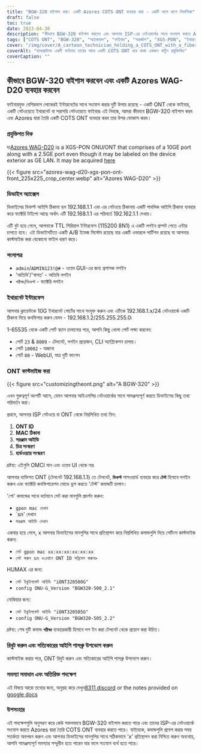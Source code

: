 ```yaml
---
title: "BGW-320 বাইপাস করা: একটি Azores COTS ONT ব্যবহার করা - একটি ধাপে ধাপে নির্দেশিকা"
draft: false
toc: true
date: 2023-04-30
description: "কীভাবে BGW-320 বাইপাস করবেন এবং আপনার ISP-এর নেটওয়ার্কের সাথে সংযোগ করতে Azores-এর তৈরি একটি COTS ONT ব্যবহার করবেন তা এই সহজ-অনুসরণযোগ্য গাইডের মাধ্যমে শিখুন।"
tags: ["COTS ONT", "BGW-320", "অ্যাজোরস", "ফাইবার", "অন্তর্জাল", "XGS-PON", "ইথারনেট", "আইপি পাসথ্রু", "কাস্টমাইজেশন", "আইএসপি", "অন আইডি", "MAC ঠিকানা", "সরঞ্জাম আইডি", "ইমেজ সংস্করণ", "হার্ডওয়্যার সংস্করণ", "টেলনেট", "CLI আবেদন", "ওয়েব GUI", "কারখানা কনফিগারেশন মোড", "উপযুক্ততা বিষয়"]
cover: "/img/cover/A_cartoon_technician_holding_a_COTS_ONT_with_a_fiber_cable.png"
coverAlt: "ব্যাকগ্রাউন্ডে একটি ফাইবার তারের সাথে একটি COTS ONT ধরে থাকা একজন কার্টুন প্রযুক্তিবিদ৷"
coverCaption: ""
---
```


## কীভাবে BGW-320 বাইপাস করবেন এবং একটি Azores WAG-D20 ব্যবহার করবেন

ফাইবারযুক্ত বেশিরভাগ লোকেরই ইন্টারনেটের সাথে সংযোগ করার দুটি উপায় রয়েছে - একটি ONT থেকে ফাইবার, একটি গেটওয়েতে ইথারনেট বা সরাসরি গেটওয়েতে ফাইবার৷ এই নিবন্ধে, আমরা কীভাবে BGW-320 বাইপাস করব এবং Azores দ্বারা তৈরি একটি COTS ONT ব্যবহার করব তার উপর ফোকাস করব।

### প্রযুক্তিগত দিক

দ্য[Azores WAG-D20](https://cdn.shopifycdn.net/s/files/1/0280/5153/8029/files/Azores_Product_Specification_-_WAG-D20_v0.6.pdf?v=1604914153) is a XGS-PON ONU/ONT that comprises of a 10GE port along with a 2.5GE port even though it may be labeled on the device exterior as GE LAN. It may be acquired [here](https://www.balticnetworks.com/products/azores-1x-10gbe-1x-2-5gbe-intel-based-xgspon-ont)

{{< figure src="azores-wag-d20-xgs-pon-ont-front_225x225_crop_center.webp" alt="Azores WAG-D20" >}}

### ডিভাইস অ্যাক্সেস

ডিভাইসের ডিফল্ট আইপি ঠিকানা হল 192.168.1.1 এবং এর গেটওয়ে ঠিকানায় একটি পাবলিক আইপি ঠিকানা ব্যবহার করে ফ্যাক্টরি টাইপো আছে অর্থাৎ এটি 192.168.1.1 এর পরিবর্তে 192.162.1.1 দেখায়।

এটি বুট হয়ে গেলে, আপনাকে TTL সিরিয়াল ইন্টারফেস (115200 8N1) এ একটি লগইন প্রম্পট পেতে এন্টার চাপতে হবে। এই ডিভাইসটিতে একটি A/B ইমেজ সিস্টেম রয়েছে যার একটি ওভারলে পার্টিশন রয়েছে যা আপনার কাস্টমাইজ করা যেকোনো ফাইল ধারণ করে।
 
### শংসাপত্র

- `admin`/`ADMIN123!@#` - ওয়েব GUI-এর জন্য প্রশাসক লগইন
- 'অতিথি'/'স্বাগত' - অতিথি লগইন
- `পরীক্ষা`/`ডিফল্ট` - ফ্যাক্টরি লগইন

### ইথারনেট ইন্টারফেস

আপনার ক্লায়েন্টকে 10G ইথারনেট পোর্টের সাথে সংযুক্ত করুন এবং এটিকে 192.168.1.x/24 নেটওয়ার্কে একটি ঠিকানা দিয়ে কনফিগার করুন যেমন - 192.168.1.2/255.255.255.0৷

1-65535 থেকে একটি পোর্ট স্ক্যান চালানোর পরে, আপনি কিছু খোলা পোর্ট লক্ষ্য করবেন:

- পোর্ট `23` & `8009` - টেলনেট, লগইন প্রয়োজন, CLI অ্যাপ্লিকেশন চালায়।
- পোর্ট `10002` - অজানা
- পোর্ট `80` - WebUI, মাত্র দুটি ফাংশন

### ONT কাস্টমাইজ করা

{{< figure src="customizingtheont.png" alt="A BGW-320" >}}

এখন গুরুত্বপূর্ণ অংশটি আসে, যেমন আপনার আইএসপির নেটওয়ার্কের সাথে সামঞ্জস্যপূর্ণ করতে ডিভাইসের কিছু তথ্য পরিবর্তন করা।

প্রথমে, আপনার ISP গেটওয়ে বা ONT থেকে নিম্নলিখিত তথ্য নিন:

1. **ONT ID**
2. **MAC ঠিকানা**
3. **সরঞ্জাম আইডি**
4. **চিত্র সংস্করণ**
5. **হার্ডওয়্যার সংস্করণ**

দ্রষ্টব্য: এইগুলি OMCI মান এবং ওয়েব UI থেকে নয়৷

আপনার ব্যক্তিগত ONT (টেলনেট 192.168.1.1) তে টেলনেট, **`ডিফল্ট`** পাসওয়ার্ড ব্যবহার করে **`টেস্ট`** হিসাবে লগইন করুন এবং ফ্যাক্টরি কনফিগারেশন মোডে ড্রপ করতে 'টেস্ট' কমান্ডটি চালান।

'শো' কমান্ডের সাথে বর্তমানে সেট করা মানগুলি প্রদর্শন করুন:

- `gpon mac দেখান`
- `sn' দেখান
- `সরঞ্জাম আইডি দেখান`

একবার হয়ে গেলে, x আপনার ডিভাইসের মানগুলির সাথে প্রতিস্থাপন করে নিম্নলিখিত কমান্ডগুলি দিয়ে সেটিংস কাস্টমাইজ করুন:

- `সেট gpon mac xx:xx:xx:xx:xx:xx`
- `সেট করুন sn <এখানে ONT ID সন্নিবেশ করুন>`

HUMAX এর জন্য:

- `সেট ইকুইপমেন্ট আইডি "iONT320500G"`
- `config ONU-G_Version "BGW320-500_2.1"`

নোকিয়ার জন্য:

- `সেট ইকুইপমেন্ট আইডি "iONT320505G"`
- `config ONU-G_Version "BGW320-505_2.2"`

দ্রষ্টব্য: শেষ দুটি কমান্ড **`পরীক্ষা`** ব্যবহারকারী হিসাবে লগ ইন করা টেলনেট থেকে প্রয়োগ করা উচিত।

### রিবুট করুন এবং সত্যিকারের আইপি পাসথ্রু উপভোগ করুন

কাস্টমাইজ করার পরে, ONT রিবুট করুন এবং সত্যিকারের আইপি পাসথ্রু উপভোগ করুন।

### সমস্যা সমাধান এবং অতিরিক্ত পদক্ষেপ
এই বিষয়ে আরো তথ্যের জন্য, অনুগ্রহ করে দেখুন[8311 discord](https://discord.gg/XbTWBbSG4p) or the notes provided on [google docs](https://docs.google.com/document/d/13gucfDOf8X9ptkj5BOg12V0xcqqDZDnvROJpW5CIpJ4/)

### উপসংহার

এই পদক্ষেপগুলি অনুসরণ করে কেউ সফলভাবে BGW-320 বাইপাস করতে পারে এবং তাদের ISP-এর নেটওয়ার্কে সংযোগ করতে Azores দ্বারা তৈরি COTS ONT ব্যবহার করতে পারে। যাইহোক, কমান্ডগুলি প্রবেশ করার সময় সতর্কতা অবলম্বন করুন এবং আপনার ডিভাইসের মানগুলির সাথে সঠিকভাবে 'x' প্রতিস্থাপন করা নিশ্চিত করুন অন্যথায়, আপনি সামঞ্জস্যপূর্ণ সমস্যার সম্মুখীন হতে পারেন যার ফলে সংযোগ ব্যর্থ হতে পারে।


